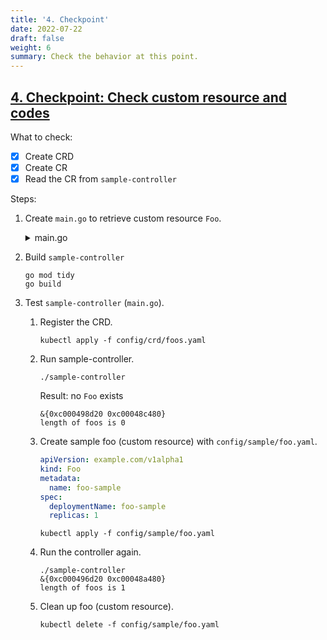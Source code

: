 ```yaml
---
title: '4. Checkpoint'
date: 2022-07-22
draft: false
weight: 6
summary: Check the behavior at this point.
---
```


## [4. Checkpoint: Check custom resource and codes](https://github.com/nakamasato/sample-controller/commit/aedde3c0ce8df926255a75330eb87268d9ef4335)

What to check:
- [x] Create CRD
- [x] Create CR
- [x] Read the CR from `sample-controller`

Steps:

1. Create `main.go` to retrieve custom resource `Foo`.

    <details><summary>main.go</summary>

    ```go
    package main

    import (
        "context"
        "flag"
        "fmt"
        "log"
        "path/filepath"

        "k8s.io/client-go/tools/clientcmd"
        "k8s.io/client-go/util/homedir"

        client "github.com/nakamasato/sample-controller/pkg/client/clientset/versioned"
        metav1 "k8s.io/apimachinery/pkg/apis/meta/v1"
    )

    func main() {
        var kubeconfig *string

        if home := homedir.HomeDir(); home != "" {
            kubeconfig = flag.String("kubeconfig", filepath.Join(home, ".kube", "config"), "(optional)")
        } else {
            kubeconfig = flag.String("kubeconfig", "", "absolute path to kubeconfig file")
        }
        flag.Parse()

        config, err := clientcmd.BuildConfigFromFlags("", *kubeconfig)
        if err != nil {
            log.Printf("Building config from flags, %s", err.Error())
        }

        clientset, err := client.NewForConfig(config)
        if err != nil {
            log.Printf("getting client set %s\n", err.Error())
        }
        fmt.Println(clientset)

        foos, err := clientset.ExampleV1alpha1().Foos("").List(context.Background(), metav1.ListOptions{})
        if err != nil {
            log.Printf("listing foos %s\n", err.Error())
        }
        fmt.Printf("length of foos is %d\n", len(foos.Items))
    }
    ```

    </details>

1. Build `sample-controller`

    ```
    go mod tidy
    go build
    ```

1. Test `sample-controller` (`main.go`).

    1. Register the CRD.

        ```
        kubectl apply -f config/crd/foos.yaml
        ```
    1. Run sample-controller.

        ```
        ./sample-controller
        ```

        Result: no `Foo` exists

        ```
        &{0xc000498d20 0xc00048c480}
        length of foos is 0
        ```

    1. Create sample foo (custom resource) with `config/sample/foo.yaml`.

        ```yaml
        apiVersion: example.com/v1alpha1
        kind: Foo
        metadata:
          name: foo-sample
        spec:
          deploymentName: foo-sample
          replicas: 1
        ```

        ```
        kubectl apply -f config/sample/foo.yaml
        ```

    1. Run the controller again.

        ```
        ./sample-controller
        &{0xc000496d20 0xc00048a480}
        length of foos is 1
        ```

    1. Clean up foo (custom resource).

        ```
        kubectl delete -f config/sample/foo.yaml
        ```
